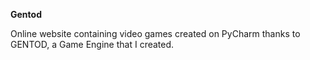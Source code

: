 <strong>Gentod</strong>

Online website containing video games created on PyCharm thanks to GENTOD, a Game Engine that I created.
